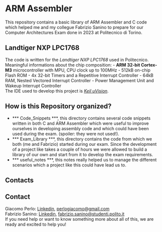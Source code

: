 # ARM Assembler
This repository contains a basic library of ARM Assembler and C code which helped me and my collegue Fabrizio Sanino to prepare for our Computer Architectures Exam done in 2023 at Politecnico di Torino.

## Landtiger NXP LPC1768
The code is written for the *Landtiger NXP LPC1768* used in Politecnico. <br/>
Meaningful informations about the chip composition:
    - **ARM 32-bit Cortex-M3** microcontroller with MPU, CPU clock up to 100MHz
    - 512kB on-chip Flash ROM
    - 4x 32-bit Timers and a Repetitive Interrupt Controller 
    - 64kB RAM, Nested Vectored Interrupt Controller
    - Power Management Unit and Wakeup Interrupt Controller
<br/>
The IDE used to develop this project is [*Keil uVision*](https://www2.keil.com/mdk5/uvision/).

## How is this Repository organized?
- *** Code_Snippets ***, this directory contains several code snippets written in both C and ARM Assembler which were useful to improve ourselves in developing assembly code and which could have been used during the exam. (spoiler: they were not used!).
- *** Exam_Library ***, this directory contains the code from which we both (me and Fabrizio) started during our exam. Since the development of a project like takes a couple of hours we were allowed to build a library of our own and start from it to develop the exam requirements.
- *** useful_notes ***, this notes really helped us to manage the different scenarios which a project like this could have lead us to.

## Contacts
## Contact
Giacomo Perlo: [Linkedin](https://www.linkedin.com/in/giacomo-perlo/), <perlogiacomo@gmail.com><br/>
Fabrizio Sanino: [Linkedin](linkedin.com/in/fabrizio-sanino-334307143), <fabrizio.sanino@studenti.polito.it><br/> 
If you need help or want to know something more about all of this, we are ready and excited to help you!


